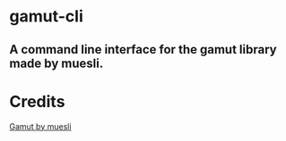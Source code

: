 # gamut-cli
A command line interface for the gamut library made by muesli.
---
# Credits
[Gamut by muesli](https://github.com/muesli/gamut)
